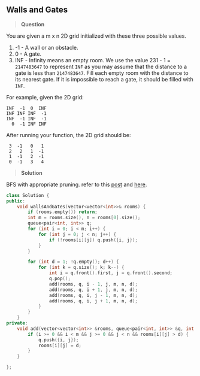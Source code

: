 ## Walls and Gates

>**Question**

You are given a m x n 2D grid initialized with these three possible values.

1. -1 - A wall or an obstacle.
2. 0 - A gate.
3. INF - Infinity means an empty room. We use the value 231 - 1 = `2147483647` to represent `INF` as you may assume that the distance to a gate is less than `2147483647`.
Fill each empty room with the distance to its nearest gate. If it is impossible to reach a gate, it should be filled with `INF`.

For example, given the 2D grid:

```
INF  -1  0  INF
INF INF INF  -1
INF  -1 INF  -1
  0  -1 INF INF
```

After running your function, the 2D grid should be:

```
 3  -1   0   1
 2   2   1  -1
 1  -1   2  -1
 0  -1   3   4
```

>**Solution**

BFS with appropriate pruning. refer to this  [post](https://leetcode.com/discuss/60149/straightforward-python-solution-without-recursion) and [here](https://leetcode.com/discuss/60167/c-o-mn-bfs-with-#define-helper).

```c++
class Solution {
public:
    void wallsAndGates(vector<vector<int>>& rooms) {
        if (rooms.empty()) return;
        int m = rooms.size(), n = rooms[0].size();
        queue<pair<int, int>> q;
        for (int i = 0; i < m; i++) {
            for (int j = 0; j < n; j++) {
                if (!rooms[i][j]) q.push({i, j});
            }
        }

        for (int d = 1; !q.empty(); d++) {
            for (int k = q.size(); k; k--) {
                int i = q.front().first, j = q.front().second;
                q.pop();
                add(rooms, q, i - 1, j, m, n, d);
                add(rooms, q, i + 1, j, m, n, d);
                add(rooms, q, i, j - 1, m, n, d);
                add(rooms, q, i, j + 1, m, n, d);
            }
        }
    }
private:
    void add(vector<vector<int>> &rooms, queue<pair<int, int>> &q, int i, int j, int m, int n, int d) {
        if (i >= 0 && i < m && j >= 0 && j < n && rooms[i][j] > d) {
            q.push({i, j});
            rooms[i][j] = d;
        }
    }

};
```
